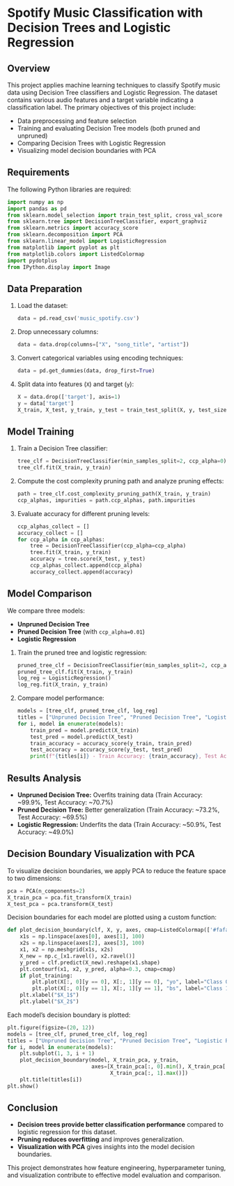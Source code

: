 # Spotify Music Classification with Decision Trees and Logistic Regression

## Overview
This project applies machine learning techniques to classify Spotify music data using Decision Tree classifiers and Logistic Regression. The dataset contains various audio features and a target variable indicating a classification label. The primary objectives of this project include:
- Data preprocessing and feature selection
- Training and evaluating Decision Tree models (both pruned and unpruned)
- Comparing Decision Trees with Logistic Regression
- Visualizing model decision boundaries with PCA

## Requirements
The following Python libraries are required:
```python
import numpy as np
import pandas as pd
from sklearn.model_selection import train_test_split, cross_val_score
from sklearn.tree import DecisionTreeClassifier, export_graphviz
from sklearn.metrics import accuracy_score
from sklearn.decomposition import PCA
from sklearn.linear_model import LogisticRegression
from matplotlib import pyplot as plt
from matplotlib.colors import ListedColormap
import pydotplus
from IPython.display import Image
```

## Data Preparation
1. Load the dataset:
   ```python
   data = pd.read_csv('music_spotify.csv')
   ```
2. Drop unnecessary columns:
   ```python
   data = data.drop(columns=["X", "song_title", "artist"])
   ```
3. Convert categorical variables using encoding techniques:
   ```python
   data = pd.get_dummies(data, drop_first=True)
   ```
4. Split data into features (`X`) and target (`y`):
   ```python
   X = data.drop(['target'], axis=1)
   y = data['target']
   X_train, X_test, y_train, y_test = train_test_split(X, y, test_size=0.2, random_state=42)
   ```

## Model Training
1. Train a Decision Tree classifier:
   ```python
   tree_clf = DecisionTreeClassifier(min_samples_split=2, ccp_alpha=0)
   tree_clf.fit(X_train, y_train)
   ```
2. Compute the cost complexity pruning path and analyze pruning effects:
   ```python
   path = tree_clf.cost_complexity_pruning_path(X_train, y_train)
   ccp_alphas, impurities = path.ccp_alphas, path.impurities
   ```
3. Evaluate accuracy for different pruning levels:
   ```python
   ccp_alphas_collect = []
   accuracy_collect = []
   for ccp_alpha in ccp_alphas:
       tree = DecisionTreeClassifier(ccp_alpha=ccp_alpha)
       tree.fit(X_train, y_train)
       accuracy = tree.score(X_test, y_test)
       ccp_alphas_collect.append(ccp_alpha)
       accuracy_collect.append(accuracy)
   ```

## Model Comparison
We compare three models:
- **Unpruned Decision Tree**
- **Pruned Decision Tree** (with `ccp_alpha=0.01`)
- **Logistic Regression**

1. Train the pruned tree and logistic regression:
   ```python
   pruned_tree_clf = DecisionTreeClassifier(min_samples_split=2, ccp_alpha=0.01)
   pruned_tree_clf.fit(X_train, y_train)
   log_reg = LogisticRegression()
   log_reg.fit(X_train, y_train)
   ```
2. Compare model performance:
   ```python
   models = [tree_clf, pruned_tree_clf, log_reg]
   titles = ["Unpruned Decision Tree", "Pruned Decision Tree", "Logistic Regression"]
   for i, model in enumerate(models):
       train_pred = model.predict(X_train)
       test_pred = model.predict(X_test)
       train_accuracy = accuracy_score(y_train, train_pred)
       test_accuracy = accuracy_score(y_test, test_pred)
       print(f"{titles[i]} - Train Accuracy: {train_accuracy}, Test Accuracy: {test_accuracy}")
   ```

## Results Analysis
- **Unpruned Decision Tree:** Overfits training data (Train Accuracy: ~99.9%, Test Accuracy: ~70.7%)
- **Pruned Decision Tree:** Better generalization (Train Accuracy: ~73.2%, Test Accuracy: ~69.5%)
- **Logistic Regression:** Underfits the data (Train Accuracy: ~50.9%, Test Accuracy: ~49.0%)

## Decision Boundary Visualization with PCA
To visualize decision boundaries, we apply PCA to reduce the feature space to two dimensions:
```python
pca = PCA(n_components=2)
X_train_pca = pca.fit_transform(X_train)
X_test_pca = pca.transform(X_test)
```
Decision boundaries for each model are plotted using a custom function:
```python
def plot_decision_boundary(clf, X, y, axes, cmap=ListedColormap(['#fafab0', '#9898ff', '#a0faa0']), plot_training=True):
    x1s = np.linspace(axes[0], axes[1], 100)
    x2s = np.linspace(axes[2], axes[3], 100)
    x1, x2 = np.meshgrid(x1s, x2s)
    X_new = np.c_[x1.ravel(), x2.ravel()]
    y_pred = clf.predict(X_new).reshape(x1.shape)
    plt.contourf(x1, x2, y_pred, alpha=0.3, cmap=cmap)
    if plot_training:
        plt.plot(X[:, 0][y == 0], X[:, 1][y == 0], "yo", label="Class 0")
        plt.plot(X[:, 0][y == 1], X[:, 1][y == 1], "bs", label="Class 1")
    plt.xlabel("$X_1$")
    plt.ylabel("$X_2$")
```
Each model’s decision boundary is plotted:
```python
plt.figure(figsize=(20, 12))
models = [tree_clf, pruned_tree_clf, log_reg]
titles = ["Unpruned Decision Tree", "Pruned Decision Tree", "Logistic Regression"]
for i, model in enumerate(models):
    plt.subplot(1, 3, i + 1)
    plot_decision_boundary(model, X_train_pca, y_train,
                           axes=[X_train_pca[:, 0].min(), X_train_pca[:, 0].max(), X_train_pca[:, 1].min(),
                                 X_train_pca[:, 1].max()])
    plt.title(titles[i])
plt.show()
```

## Conclusion
- **Decision trees provide better classification performance** compared to logistic regression for this dataset.
- **Pruning reduces overfitting** and improves generalization.
- **Visualization with PCA** gives insights into the model decision boundaries.

This project demonstrates how feature engineering, hyperparameter tuning, and visualization contribute to effective model evaluation and comparison.

